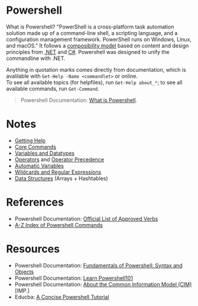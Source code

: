 # Powershell
What is Powershell? "PowerShell is a cross-platform task automation solution made up of a command-line shell, a scripting language, and a configuration management framework. 
PowerShell runs on Windows, Linux, and macOS." It follows a [composibility model](https://en.wikipedia.org/wiki/Monolithic_application) based on content and design principles
from [.NET](https://dotnet.microsoft.com/) and [C#](https://docs.microsoft.com/en-us/dotnet/csharp/tour-of-csharp/). Powershell was designed to unify the commandline with .NET.

Anything in quotation marks comes directly from documentation, which is avalilable with `Get-Help -Name <commandlet>` or online. <br />
To see all available topics (for helpfiles), run `Get-Help about_*`; to see all available commands, run `Get-Command`.
> Powershell Documentation: [What is Powershell](https://docs.microsoft.com/en-us/powershell/scripting/overview?view=powershell-7.1).


# Notes
- [Getting Help](https://github.com/EthanC2/Notes-and-Writeups/blob/main/Powershell/Getting-Help.md)
- [Core Commands](https://github.com/EthanC2/Notes-and-Writeups/blob/main/Powershell/Core%20Commands.md)
- [Variables and Datatypes](https://github.com/EthanC2/Notes-and-Writeups/blob/main/Powershell/Variables%20and%20Datatypes.md)
- [Operators](https://github.com/EthanC2/Notes-and-Writeups/blob/main/Powershell/Operators.md) and [Operator Precedence](https://docs.microsoft.com/en-us/powershell/module/microsoft.powershell.core/about/about_operator_precedence?view=powershell-7.2)
- [Automatic Variables](https://github.com/EthanC2/Notes-and-Writeups/blob/main/Powershell/Automatic%20Variables.md)
- [Wildcards and Regular Expressions](https://github.com/EthanC2/Notes-and-Writeups/blob/main/Powershell/Wildcards%20and%20Regular%20Expressions.md)
- [Data Structures](https://github.com/EthanC2/Notes-and-Writeups/blob/main/Powershell/Data%20Structures%20in%20Powershell.md) (Arrays + Hashtables)

# References
- Powershell Documentation: [Official List of Approved Verbs](https://docs.microsoft.com/en-us/powershell/scripting/developer/cmdlet/approved-verbs-for-windows-powershell-commands?view=powershell-7.1)
- [A-Z Index of Powershell Commands](https://ss64.com/ps/)

# Resources
- Powershell Documentation: [Fundamentals of Powershell: Syntax and Objects](https://docs.microsoft.com/en-us/powershell/scripting/learn/tutorials/01-discover-powershell?view=powershell-7.1)
- Powershell Documentation: [Learn Powershell101](https://docs.microsoft.com/en-us/powershell/scripting/learn/ps101/00-introduction?view=powershell-7.1)
- Powershell Documentation: [About the Common Information Model (CIM)](https://docs.microsoft.com/en-us/windows/win32/wmisdk/common-information-model) \[IMP.\]
- Educba: [A Concise Powershell Tutorial](https://www.educba.com/cmdlets-in-powershell/?source=leftnav)
